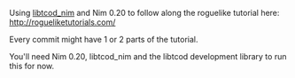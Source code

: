 Using [libtcod_nim](https://github.com/Vladar4/libtcod_nim) and Nim 0.20 to follow along the roguelike tutorial here: http://rogueliketutorials.com/

Every commit might have 1 or 2 parts of the tutorial.

You'll need Nim 0.20, libtcod_nim and the libtcod development library to run this for now.
